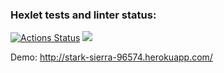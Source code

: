 ### Hexlet tests and linter status:
[![Actions Status](https://github.com/QED-tech/php-project-lvl3/workflows/hexlet-check/badge.svg)](https://github.com/QED-tech/php-project-lvl3/actions)
<img src="https://github.com/QED-tech/php-project-lvl2/actions/workflows/linter.yml/badge.svg" />

Demo: http://stark-sierra-96574.herokuapp.com/
